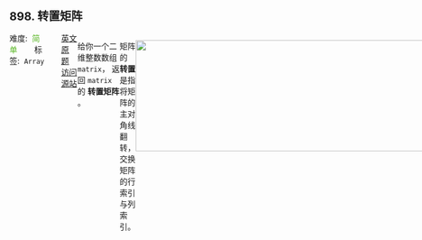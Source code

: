 <div style="font-size: 20px; margin-bottom: 15px; font-weight: bold;">898. 转置矩阵</div>
<div style="display: flex; font-size: 14px; justify-content: space-between;"><div><span style="margin-right: 30px;">难度:&nbsp;&nbsp;<label style="color: rgb(90, 183, 38);">简单</label></span><span style="margin-right: 30px;">标签:&nbsp;&nbsp;<code>Array</code></span></div><div><span style="margin-right: 15px;"><a href="https://leetcode.com/problems/transpose-matrix/">英文原题</a></span><span><a href="https://leetcode-cn.com/problems/transpose-matrix/">访问源站</a></span></div>
<hr style="height: 1px; margin: 1em 0px;" />
<p>给你一个二维整数数组 <code>matrix</code>， 返回 <code>matrix</code> 的 <strong>转置矩阵</strong> 。</p>

<p>矩阵的 <strong>转置</strong> 是指将矩阵的主对角线翻转，交换矩阵的行索引与列索引。</p>

<p><img alt="" src="https://assets.leetcode.com/uploads/2021/02/10/hint_transpose.png" style="width: 600px; height: 197px;" /></p>

<p> </p>

<p><strong>示例 1：</strong></p>

<pre>
<strong>输入：</strong>matrix = [[1,2,3],[4,5,6],[7,8,9]]
<strong>输出：</strong>[[1,4,7],[2,5,8],[3,6,9]]
</pre>

<p><strong>示例 2：</strong></p>

<pre>
<strong>输入：</strong>matrix = [[1,2,3],[4,5,6]]
<strong>输出：</strong>[[1,4],[2,5],[3,6]]
</pre>

<p> </p>

<p><strong>提示：</strong></p>

<ul>
	<li><code>m == matrix.length</code></li>
	<li><code>n == matrix[i].length</code></li>
	<li><code>1 &lt;= m, n &lt;= 1000</code></li>
	<li><code>1 &lt;= m * n &lt;= 10<sup>5</sup></code></li>
	<li><code>-10<sup>9</sup> &lt;= matrix[i][j] &lt;= 10<sup>9</sup></code></li>
</ul>

<hr style="height: 1px; margin: 1em 0px;" />
<strong>第1次解答</strong>
```javascript
/**
 * @param {number[][]} matrix
 * @return {number[][]}
 */
var transpose = function (matrix) {
  // 需要考虑边界条件，如果 matrix 不存在，就取不到 itemLength 的长度
  if (matrix.length === 0) return [];

  // 获取每个数组子元素的长度
  const itemLength = matrix[0].length;

  // 坑点：
  // var temp = new Array(3).fill(new Array());
  // temp[0][0] = 1;
  // console.log(temp[1][0]) // 1
  // 当一个对象被传递给 fill方法的时候, 填充数组的是这个对象的引用。因此不能通过这种方式传递一个 new Array 进去
  let results = new Array(itemLength)
    .fill(0)
    .map(() => new Array(matrix.length).fill(0));

  // [i, j]和 [j ,i] 坐标互换位置
  for (let i = 0; i < matrix.length; i++) {
    for (let j = 0; j < itemLength; j++) {
      results[j][i] = matrix[i][j];
    }
  }

  // 返回结果集
  return results;
};
```